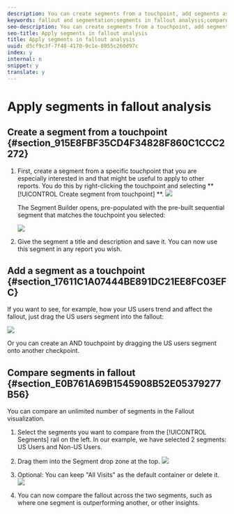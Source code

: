 ```yaml
---
description: You can create segments from a touchpoint, add segments as touchpoint, and compare key workflows across various segments in Analysis Workspace.
keywords: fallout and segmentation;segments in fallout analysis;compare segments in fallout
seo-description: You can create segments from a touchpoint, add segments as touchpoint, and compare key workflows across various segments in Analysis Workspace.
seo-title: Apply segments in fallout analysis
title: Apply segments in fallout analysis
uuid: d5cf9c3f-7f48-4170-9c1e-8055c260d97c
index: y
internal: n
snippet: y
translate: y
---
```


# Apply segments in fallout analysis


## Create a segment from a touchpoint {#section_915E8FBF35CD4F34828F860C1CCC2272}


1. First, create a segment from a specific touchpoint that you are especially interested in and that might be useful to apply to other reports. You do this by right-clicking the touchpoint and selecting ** [!UICONTROL  Create segment from touchpoint] **. ![](graphics/segment-from-touchpoint.png) 

   The Segment Builder opens, pre-populated with the pre-built sequential segment that matches the touchpoint you selected: 

   ![](graphics/segment-builder.png) 

1. Give the segment a title and description and save it. You can now use this segment in any report you wish. 


## Add a segment as a touchpoint {#section_17611C1A07444BE891DC21EE8FC03EFC}

If you want to see, for example, how your US users trend and affect the fallout, just drag the US users segment into the fallout: 

![](graphics/segment-touchpoint.png) 

Or you can create an AND touchpoint by dragging the US users segment onto another checkpoint. 

## Compare segments in fallout {#section_E0B761A69B1545908B52E05379277B56}

You can compare an unlimited number of segments in the Fallout visualization. 

1. Select the segments you want to compare from the [!UICONTROL  Segments] rail on the left. In our example, we have selected 2 segments: US Users and Non-US Users.
1. Drag them into the Segment drop zone at the top. ![](graphics/segment-drop.png) 

1. Optional: You can keep "All Visits" as the default container or delete it. ![](graphics/seg-compare.png) 

1. You can now compare the fallout across the two segments, such as where one segment is outperforming another, or other insights.
